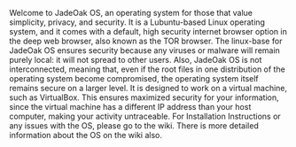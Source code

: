 Welcome to JadeOak OS, an operating system for those that value simplicity, privacy, and security. 
It is a Lubuntu-based Linux operating system, and it comes with a default, high security internet browser option in the deep web browser, also known as the TOR browser. 
The linux-base for JadeOak OS ensures security because any viruses or malware will remain purely local: it will not spread to other users. Also, JadeOak OS is not interconnected, meaning that, even if the root files in one distribution of the operating system become compromised, the operating system itself remains secure on a larger level.
It is designed to work on a virtual machine, such as VirtualBox. This ensures maximized security for your information, since the virtual machine has a different IP address than your host computer, making your activity untraceable. 
For Installation Instructions or any issues with the OS, please go to the wiki. There is more detailed information about the OS on the wiki also. 

